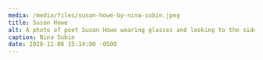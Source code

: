 ```yaml
---
media: /media/files/susan-howe-by-nina-subin.jpeg
title: Susan Howe
alt: A photo of poet Susan Howe wearing glasses and looking to the side.
caption: Nina Subin
date: 2020-11-06 15:14:00 -0500
---
```

